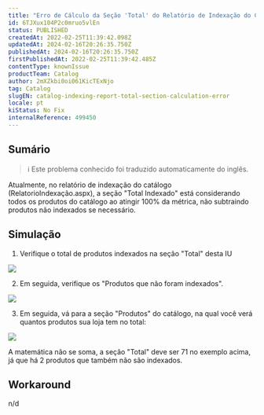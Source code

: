 ```yaml
---
title: "Erro de Cálculo da Seção 'Total' do Relatório de Indexação do Catálogo "
id: 6TJXux104P2c0mruo5vlEn
status: PUBLISHED
createdAt: 2022-02-25T11:39:42.098Z
updatedAt: 2024-02-16T20:26:35.750Z
publishedAt: 2024-02-16T20:26:35.750Z
firstPublishedAt: 2022-02-25T11:39:42.485Z
contentType: knownIssue
productTeam: Catalog
author: 2mXZkbi0oi061KicTExNjo
tag: Catalog
slugEN: catalog-indexing-report-total-section-calculation-error
locale: pt
kiStatus: No Fix
internalReference: 499450
---
```


## Sumário

>ℹ️ Este problema conhecido foi traduzido automaticamente do inglês.


Atualmente, no relatório de indexação do catálogo (RelatorioIndexação.aspx), a seção "Total Indexado" está considerando todos os produtos do catálogo ao atingir 100% da métrica, não subtraindo produtos não indexados se necessário.







## Simulação


1) Verifique o total de produtos indexados na seção "Total" desta IU

 ![](https://vtexhelp.zendesk.com/attachments/token/1Bn26h96IQunum61KFvIec2TB/?name=inline-1410438497.png)

2) Em seguida, verifique os "Produtos que não foram indexados".

 ![](https://vtexhelp.zendesk.com/attachments/token/5VmAoYMUYecyDIRqWpReeRNvT/?name=inline-1288887889.png)

3) Em seguida, vá para a seção "Produtos" do catálogo, na qual você verá quantos produtos sua loja tem no total:

 ![](https://vtexhelp.zendesk.com/attachments/token/YNLJSiUV48sxbMRg4R3y5a084/?name=inline-1690458606.png)

A matemática não se soma, a seção "Total" deve ser 71 no exemplo acima, já que há 2 produtos que também não são indexados.








## Workaround


n/d

